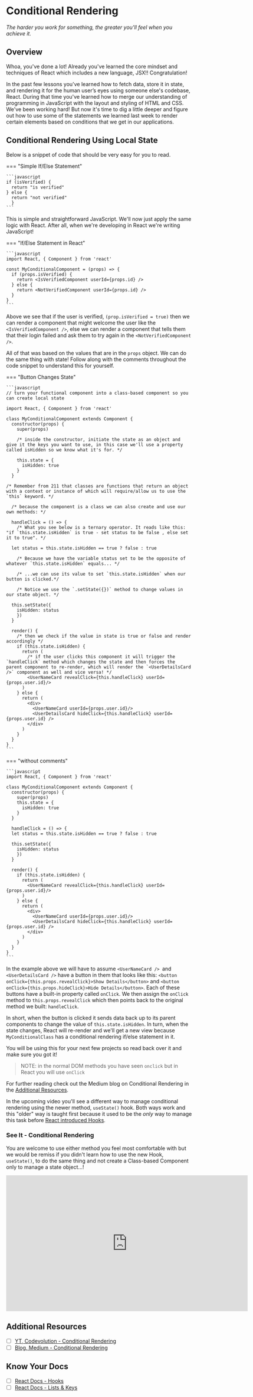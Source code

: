 # Conditional Rendering

*The harder you work for something, the greater you’ll feel when you achieve it.*

## Overview

Whoa, you've done a lot! Already you've learned the core mindset and techniques of React which includes a new language, JSX!! Congratulation!

In the past few lessons you've learned how to fetch data, store it in state, and rendering it for the human user’s eyes using someone else's codebase, React. During that time you've learned how to merge our understanding of programming in JavaScript with the layout and styling of HTML and CSS. We've been working hard! But now it's time to dig a little deeper and figure out how to use some of the statements we learned last week to render certain elements based on conditions that we get in our applications.

## Conditional Rendering Using Local State

Below is a snippet of code that should be very easy for you to read.

=== "Simple If/Else Statement"

    ```javascript
    if (isVerified) {
      return "is verified"
    } else {
      return "not verified"
      }
    ```

This is simple and straightforward JavaScript. We'll now just apply the same logic with React. After all, when we're developing in React we're writing JavaScript!

=== "If/Else Statement in React"

    ```javascript
    import React, { Component } from 'react'

    const MyConditionalComponent = (props) => {
      if (props.isVerified) {
        return <IsVerifiedComponent userId={props.id} />
      } else {
        return <NotVerifiedComponent userId={props.id} />
      }
    }
    ```

Above we see that if the user is verified, `(prop.isVerified = true)` then we can render a component that might welcome the user like the `<IsVerifiedComponent />`, else we can render a component that tells them that their login failed and ask them to try again in the `<NotVerifiedComponent />`.

All of that was based on the values that are in the `props` object. We can do the same thing with state! Follow along with the comments throughout the code snippet to understand this for yourself.

=== "Button Changes State"

    ```javascript
    // turn your functional component into a class-based component so you can create local state

    import React, { Component } from 'react'

    class MyConditionalComponent extends Component {
      constructor(props) {
        super(props)

        /* inside the constructor, initiate the state as an object and give it the keys you want to use, in this case we'll use a property called isHidden so we know what it's for. */

        this.state = {
          isHidden: true
        }
      }

    /* Remember from 211 that classes are functions that return an object with a context or instance of which will require/allow us to use the `this` keyword. */

      /* because the component is a class we can also create and use our own methods: */

      handleClick = () => {
        /* What you see below is a ternary operator. It reads like this: "if `this.state.isHidden` is true - set status to be false , else set it to true". */

      let status = this.state.isHidden == true ? false : true

        /* Because we have the variable status set to be the opposite of whatever `this.state.isHidden` equals... */

        /* ...we can use its value to set `this.state.isHidden` when our button is clicked.*/

        /* Notice we use the `.setState({})` method to change values in our state object. */

      this.setState({
        isHidden: status
        })
      }

      render() {
        /* then we check if the value in state is true or false and render accordingly */
        if (this.state.isHidden) {
          return (
            /* if the user clicks this component it will trigger the `handleClick` method which changes the state and then forces the parent component to re-render, which will render the `<UserDetailsCard />` component as well and vice versa! */
            <UserNameCard revealClick={this.handleClick} userId={props.user.id}/>
          )  
        } else {
          return (
            <div>
              <UserNameCard userId={props.user.id}/>
              <UserDetailsCard hideClick={this.handleClick} userId={props.user.id} />
            </div>
          )
        }
      }
    }
    ```

=== "without comments"

    ```javascript
    import React, { Component } from 'react'

    class MyConditionalComponent extends Component {
      constructor(props) {
        super(props)
        this.state = {
          isHidden: true
        }
      }

      handleClick = () => {
      let status = this.state.isHidden == true ? false : true

      this.setState({
        isHidden: status
        })
      }

      render() {
        if (this.state.isHidden) {
          return (
            <UserNameCard revealClick={this.handleClick} userId={props.user.id}/>
          )  
        } else {
          return (
            <div>
              <UserNameCard userId={props.user.id}/>
              <UserDetailsCard hideClick={this.handleClick} userId={props.user.id} />
            </div>
          )
        }
      }
    }
    ```

In the example above we will have to assume `<UserNameCard /> `and `<UserDetailsCard />` have a button in them that looks like this: `<button onClick={this.props.revealClick}>Show Details</button>` and `<button onClick={this.props.hideClick}>Hide Details</button>`. Each of these buttons have a built-in property called `onClick`. We then assign the `onClick` method to `this.props.revealClick` which then points back to the original method we built: `handleClick`.

In short, when the button is clicked it sends data back up to its parent components to change the value of `this.state.isHidden`. In turn, when the state changes, React will re-render and we'll get a new view because `MyConditionalClass` has a conditional rendering if/else statement in it.

You will be using this for your next few projects so read back over it and make sure you got it!

  > NOTE: in the normal DOM methods you have seen `onclick` but in React you will use `onClick`

For further reading check out the Medium blog on Conditional Rendering in the [Additional Resources](#additional-resources).

In the upcoming video you'll see a different way to manage conditional rendering using the newer method, `useState()` hook. Both ways work and this "older" way is taught first because it used to be the *only* way to manage this task before [React introduced Hooks](https://reactjs.org/docs/hooks-intro.html).

### See It - Conditional Rendering

You are welcome to use either method you feel most comfortable with but we would be remiss if you didn't learn how to use the new Hook, `useState()`, to do the same thing and not create a Class-based Component only to manage a state object...!

<!-- ! Video Contents: Vimeo, Clayton@ACA - ConditionalRenderWith-useStateHook - 411.1.3.1 -->
<iframe src="https://player.vimeo.com/video/492113241" width="655" height="368"  frameborder="0" allow="autoplay; fullscreen" allowfullscreen></iframe>

## Additional Resources

- [ ] [YT, Codevolution - Conditional Rendering](https://youtu.be/7o5FPaVA9m0)
- [ ] [Blog, Medium - Conditional Rendering](https://medium.com/better-programming/4-ways-to-conditionally-render-in-react-3785fb5e5013)

## Know Your Docs

- [ ] [React Docs - Hooks](https://reactjs.org/docs/hooks-intro.html)
- [ ] [React Docs - Lists & Keys](https://reactjs.org/docs/lists-and-keys.html)

